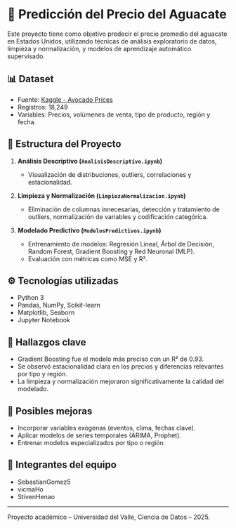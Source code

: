 
# 🥑 Predicción del Precio del Aguacate

Este proyecto tiene como objetivo predecir el precio promedio del aguacate en Estados Unidos, utilizando técnicas de análisis exploratorio de datos, limpieza y normalización, y modelos de aprendizaje automático supervisado.

## 📊 Dataset

- Fuente: [Kaggle - Avocado Prices](https://www.kaggle.com/datasets/neuromusic/avocado-prices)
- Registros: 18,249
- Variables: Precios, volúmenes de venta, tipo de producto, región y fecha.

## 🧩 Estructura del Proyecto

1. **Análisis Descriptivo (`AnalisisDescriptivo.ipynb`)**  
   - Visualización de distribuciones, outliers, correlaciones y estacionalidad.

2. **Limpieza y Normalización (`LimpiezaNormalizacion.ipynb`)**  
   - Eliminación de columnas innecesarias, detección y tratamiento de outliers, normalización de variables y codificación categórica.

3. **Modelado Predictivo (`ModelosPredictivos.ipynb`)**  
   - Entrenamiento de modelos: Regresión Lineal, Árbol de Decisión, Random Forest, Gradient Boosting y Red Neuronal (MLP).
   - Evaluación con métricas como MSE y R².

## ⚙️ Tecnologías utilizadas

- Python 3
- Pandas, NumPy, Scikit-learn
- Matplotlib, Seaborn
- Jupyter Notebook

## 🧠 Hallazgos clave

- Gradient Boosting fue el modelo más preciso con un R² de 0.93.
- Se observó estacionalidad clara en los precios y diferencias relevantes por tipo y región.
- La limpieza y normalización mejoraron significativamente la calidad del modelado.

## 🚀 Posibles mejoras

- Incorporar variables exógenas (eventos, clima, fechas clave).
- Aplicar modelos de series temporales (ARIMA, Prophet).
- Entrenar modelos especializados por tipo o región.

## 👥 Integrantes del equipo

- SebastianGomez5
- vicmaHo
- StivenHenao
---

Proyecto académico – Universidad del Valle, Ciencia de Datos – 2025.
